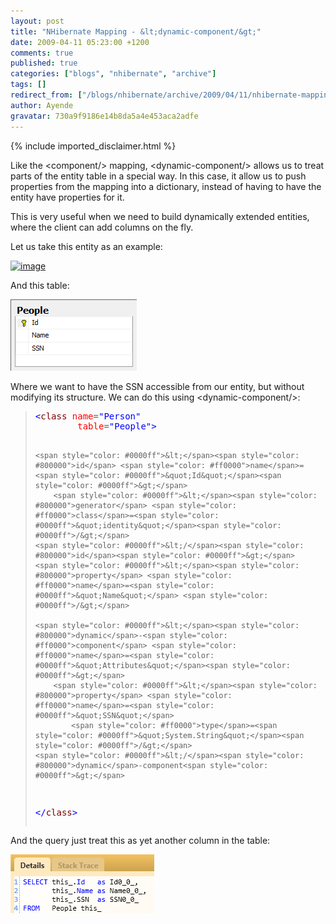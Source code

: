 ```yaml
---
layout: post
title: "NHibernate Mapping - &lt;dynamic-component/&gt;"
date: 2009-04-11 05:23:00 +1200
comments: true
published: true
categories: ["blogs", "nhibernate", "archive"]
tags: []
redirect_from: ["/blogs/nhibernate/archive/2009/04/11/nhibernate-mapping-lt-dynamic-component-gt.aspx/", "/blogs/nhibernate/archive/2009/04/11/nhibernate-mapping-lt-dynamic-component-gt.html"]
author: Ayende
gravatar: 730a9f9186e14b8da5a4e453aca2adfe
---
```

{% include imported_disclaimer.html %}

<p>Like the &lt;component/&gt; mapping, &lt;dynamic-component/&gt; allows us to treat parts of the entity table in a special way. In this case, it allow us to push properties from the mapping into a dictionary, instead of having to have the entity have properties for it. </p>  <p>This is very useful when we need to build dynamically extended entities, where the client can add columns on the fly. </p>  <p>Let us take this entity as an example:</p>  <p><a href="http://nhforge.org/cfs-file.ashx/__key/CommunityServer.Blogs.Components.WeblogFiles/nhibernate/image_5F00_0A4B790D.png"><img title="image" style="border-top-width: 0px; display: inline; border-left-width: 0px; border-bottom-width: 0px; border-right-width: 0px" height="162" alt="image" src="http://nhforge.org/cfs-file.ashx/__key/CommunityServer.Blogs.Components.WeblogFiles/nhibernate/image_5F00_thumb_5F00_3BDC0804.png" width="163" border="0" /></a> </p>  <p>And this table:</p>  <p><a href="http://nhforge.org/cfs-file.ashx/__key/CommunityServer.Blogs.Components.WeblogFiles/nhibernate/image_5F00_3FE8E687.png"><img title="image" style="border-top-width: 0px; display: inline; border-left-width: 0px; border-bottom-width: 0px; border-right-width: 0px" height="114" alt="image" src="/images/posts/2009/04/11/image_5F00_thumb_5F00_1A7EF319.png" width="202" border="0" /></a></p>  <p>Where we want to have the SSN accessible from our entity, but without modifying its structure. We can do this using &lt;dynamic-component/&gt;:</p>  <blockquote>   <pre><span style="color: #0000ff">&lt;</span><span style="color: #800000">class</span> <span style="color: #ff0000">name</span>=<span style="color: #0000ff">&quot;Person&quot;</span>
		<span style="color: #ff0000">table</span>=<span style="color: #0000ff">&quot;People&quot;</span><span style="color: #0000ff">&gt;</span>

	<span style="color: #0000ff">&lt;</span><span style="color: #800000">id</span> <span style="color: #ff0000">name</span>=<span style="color: #0000ff">&quot;Id&quot;</span><span style="color: #0000ff">&gt;</span>
		<span style="color: #0000ff">&lt;</span><span style="color: #800000">generator</span> <span style="color: #ff0000">class</span>=<span style="color: #0000ff">&quot;identity&quot;</span><span style="color: #0000ff">/&gt;</span>
	<span style="color: #0000ff">&lt;/</span><span style="color: #800000">id</span><span style="color: #0000ff">&gt;</span>
	<span style="color: #0000ff">&lt;</span><span style="color: #800000">property</span> <span style="color: #ff0000">name</span>=<span style="color: #0000ff">&quot;Name&quot;</span> <span style="color: #0000ff">/&gt;</span>

	<span style="color: #0000ff">&lt;</span><span style="color: #800000">dynamic</span>-<span style="color: #ff0000">component</span> <span style="color: #ff0000">name</span>=<span style="color: #0000ff">&quot;Attributes&quot;</span><span style="color: #0000ff">&gt;</span>
		<span style="color: #0000ff">&lt;</span><span style="color: #800000">property</span> <span style="color: #ff0000">name</span>=<span style="color: #0000ff">&quot;SSN&quot;</span>
			<span style="color: #ff0000">type</span>=<span style="color: #0000ff">&quot;System.String&quot;</span><span style="color: #0000ff">/&gt;</span>
	<span style="color: #0000ff">&lt;/</span><span style="color: #800000">dynamic</span>-component<span style="color: #0000ff">&gt;</span>
<span style="color: #0000ff">&lt;/</span><span style="color: #800000">class</span><span style="color: #0000ff">&gt;</span></pre>
</blockquote>

<p>And the query just treat this as yet another column in the table:</p>

<p><a href="http://nhforge.org/cfs-file.ashx/__key/CommunityServer.Blogs.Components.WeblogFiles/nhibernate/image_5F00_0A06821E.png"><img title="image" style="border-top-width: 0px; display: inline; border-left-width: 0px; border-bottom-width: 0px; border-right-width: 0px" height="94" alt="image" src="/images/posts/2009/04/11/image_5F00_thumb_5F00_57A53F4F.png" width="230" border="0" /></a></p>

